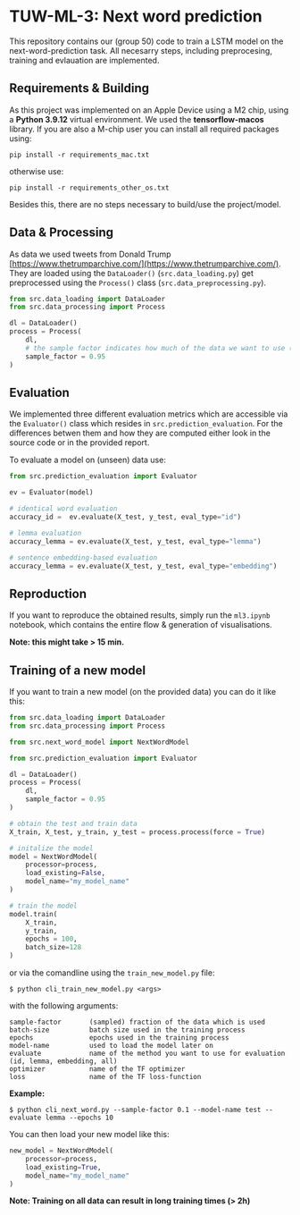 # TUW-ML-3: Next word prediction

This repository contains our (group 50) code to train a LSTM model on the next-word-prediction task. 
All necesarry steps, including preprocesing, training and evlauation are implemented.

## Requirements & Building
As this project was implemented on an Apple Device using a M2 chip, using a **Python 3.9.12** virtual environment.
We used the **tensorflow-macos** library. If you are also a M-chip user you can install all required packages using:

```pip install -r requirements_mac.txt```

otherwise use:

```pip install -r requirements_other_os.txt```

Besides this, there are no steps necessary to build/use the project/model.

## Data & Processing
As data we used tweets from Donald Trump [https://www.thetrumparchive.com/](https://www.thetrumparchive.com/).
They are loaded using the `DataLoader()` (`src.data_loading.py`) get preprocessed using the `Process()` class (`src.data_preprocessing.py`).

```python
from src.data_loading import DataLoader
from src.data_processing import Process

dl = DataLoader()
process = Process(
    dl,
    # the sample factor indicates how much of the data we want to use (can be used to obtain smaller models)
    sample_factor = 0.95    
)
```

## Evaluation
We implemented three different evaluation metrics which are accessible via the `Evaluator()` class which resides in `src.prediction_evaluation`.
For the differences betwen them and how they are computed either look in the source code or in the provided report.

To evaluate a model on (unseen) data use:
```python
from src.prediction_evaluation import Evaluator

ev = Evaluator(model)

# identical word evaluation
accuracy_id =  ev.evaluate(X_test, y_test, eval_type="id")

# lemma evaluation
accuracy_lemma = ev.evaluate(X_test, y_test, eval_type="lemma")

# sentence embedding-based evaluation
accuracy_lemma = ev.evaluate(X_test, y_test, eval_type="embedding")
```

## Reproduction
If you want to reproduce the obtained results, simply run the `ml3.ipynb` notebook, which contains the entire flow & generation of visualisations.

**Note: this might take > 15 min.**


## Training of a new model
If you want to train a new model (on the provided data) you can do it like this:
```python
from src.data_loading import DataLoader
from src.data_processing import Process

from src.next_word_model import NextWordModel

from src.prediction_evaluation import Evaluator

dl = DataLoader()
process = Process(
    dl,
    sample_factor = 0.95
)

# obtain the test and train data
X_train, X_test, y_train, y_test = process.process(force = True)

# initalize the model
model = NextWordModel(
    processor=process,
    load_existing=False,
    model_name="my_model_name"
)

# train the model
model.train(
    X_train, 
    y_train, 
    epochs = 100, 
    batch_size=128    
)
```

or via the comandline using the `train_new_model.py` file:
```
$ python cli_train_new_model.py <args>
```
with the following arguments:
```
sample-factor       (sampled) fraction of the data which is used
batch-size          batch size used in the training process
epochs              epochs used in the training process
model-name          used to load the model later on
evaluate            name of the method you want to use for evaluation (id, lemma, embedding, all)
optimizer           name of the TF optimizer
loss                name of the TF loss-function
```    

**Example:**
```
$ python cli_next_word.py --sample-factor 0.1 --model-name test --evaluate lemma --epochs 10    
```

You can then load your new model like this:
```python
new_model = NextWordModel(
    processor=process,
    load_existing=True,
    model_name="my_model_name"
)
```

**Note: Training on all data can result in long training times (> 2h)**

